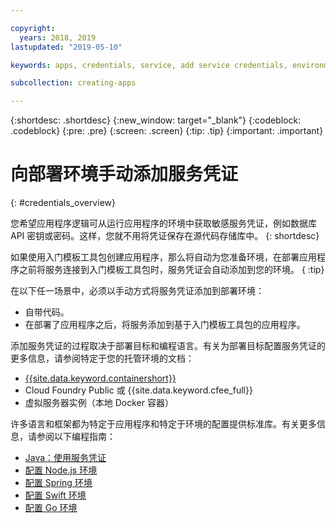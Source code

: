 ```yaml
---

copyright:
  years: 2018, 2019
lastupdated: "2019-05-10"

keywords: apps, credentials, service, add service credentials, environment, deployment

subcollection: creating-apps

---
```


{:shortdesc: .shortdesc}
{:new_window: target="_blank"}
{:codeblock: .codeblock}
{:pre: .pre}
{:screen: .screen}
{:tip: .tip}
{:important: .important}

# 向部署环境手动添加服务凭证
{: #credentials_overview}

您希望应用程序逻辑可从运行应用程序的环境中获取敏感服务凭证，例如数据库 API 密钥或密码。这样，您就不用将凭证保存在源代码存储库中。
{: shortdesc}

如果使用入门模板工具包创建应用程序，那么将自动为您准备环境，在部署应用程序之前将服务连接到入门模板工具包时，服务凭证会自动添加到您的环境。
{ :tip}

在以下任一场景中，必须以手动方式将服务凭证添加到部署环境：

 * 自带代码。
 * 在部署了应用程序之后，将服务添加到基于入门模板工具包的应用程序。

添加服务凭证的过程取决于部署目标和编程语言。有关为部署目标配置服务凭证的更多信息，请参阅特定于您的托管环境的文档：

  * [{{site.data.keyword.containershort}}](/docs/containers?topic=containers-service-binding#adding_app)
  * Cloud Foundry Public 或 {{site.data.keyword.cfee_full}}
  * 虚拟服务器实例（本地 Docker 容器）

许多语言和框架都为特定于应用程序和特定于环境的配置提供标准库。有关更多信息，请参阅以下编程指南：

* [Java：使用服务凭证](/docs/java?topic=cloud-native-configuration)
* [配置 Node.js 环境](/docs/node?topic=nodejs-configure-nodejs)
* [配置 Spring 环境](/docs/java?topic=java-spring-configuration)
* [配置 Swift 环境](/docs/swift?topic=swift-configuration)
* [配置 Go 环境](/docs/go?topic=go-configure-go-env)
